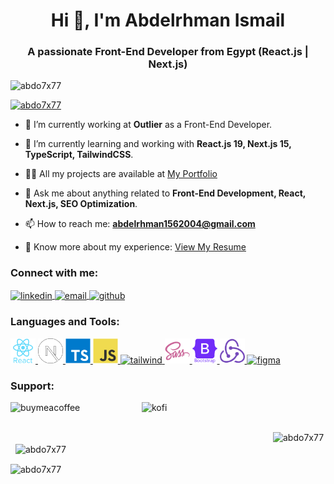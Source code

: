 <h1 align="center">Hi 👋, I'm Abdelrhman Ismail</h1>
<h3 align="center">A passionate Front-End Developer from Egypt (React.js | Next.js)</h3>

<p align="left"> 
  <img src="https://komarev.com/ghpvc/?username=abdo7x77&label=Profile%20views&color=0e75b6&style=flat" alt="abdo7x77" /> 
</p>

<p align="left"> 
  <a href="https://github.com/ryo-ma/github-profile-trophy">
    <img src="https://github-profile-trophy.vercel.app/?username=abdo7x77" alt="abdo7x77" />
  </a> 
</p>

- 🔭 I’m currently working at **Outlier** as a Front-End Developer.

- 🌱 I’m currently learning and working with **React.js 19, Next.js 15, TypeScript, TailwindCSS**.

- 👨‍💻 All my projects are available at [My Portfolio](https://abdo7x77.github.io/my-Personal-Portfolio--main/)

- 💬 Ask me about anything related to **Front-End Development, React, Next.js, SEO Optimization**.

- 📫 How to reach me: **abdelrhman1562004@gmail.com**

- 📄 Know more about my experience: [View My Resume](https://drive.google.com/file/d/14shAD8nax4Af_sIuVkBZ3ejOQ6rR2ltL/view?usp=drive_link)

<h3 align="left">Connect with me:</h3>
<p align="left">
  <a href="https://linkedin.com/in/abdelrhman-ismail-42aa1525a" target="blank">
    <img align="center" src="https://cdn-icons-png.flaticon.com/512/174/174857.png" alt="linkedin" height="40" width="40" />
  </a>
  <a href="mailto:abdelrhman1562004@gmail.com" target="blank">
    <img align="center" src="https://cdn-icons-png.flaticon.com/512/732/732200.png" alt="email" height="40" width="40" />
  </a>
  <a href="https://github.com/abdo7x77" target="blank">
    <img align="center" src="https://cdn-icons-png.flaticon.com/512/733/733609.png" alt="github" height="40" width="40" />
  </a>
</p>

<h3 align="left">Languages and Tools:</h3>
<p align="left"> 
  <a href="https://reactjs.org/" target="_blank" rel="noreferrer">
    <img src="https://raw.githubusercontent.com/devicons/devicon/master/icons/react/react-original-wordmark.svg" alt="react" width="40" height="40"/>
  </a>
  <a href="https://nextjs.org/" target="_blank" rel="noreferrer">
    <img src="https://raw.githubusercontent.com/devicons/devicon/master/icons/nextjs/nextjs-line.svg" alt="nextjs" width="40" height="40"/>
  </a>
  <a href="https://www.typescriptlang.org/" target="_blank" rel="noreferrer">
    <img src="https://raw.githubusercontent.com/devicons/devicon/master/icons/typescript/typescript-original.svg" alt="typescript" width="40" height="40"/>
  </a>
  <a href="https://developer.mozilla.org/en-US/docs/Web/JavaScript" target="_blank" rel="noreferrer">
    <img src="https://raw.githubusercontent.com/devicons/devicon/master/icons/javascript/javascript-original.svg" alt="javascript" width="40" height="40"/>
  </a>
  <a href="https://tailwindcss.com/" target="_blank" rel="noreferrer">
    <img src="https://www.vectorlogo.zone/logos/tailwindcss/tailwindcss-icon.svg" alt="tailwind" width="40" height="40"/>
  </a>
  <a href="https://sass-lang.com/" target="_blank" rel="noreferrer">
    <img src="https://raw.githubusercontent.com/devicons/devicon/master/icons/sass/sass-original.svg" alt="sass" width="40" height="40"/>
  </a>
  <a href="https://getbootstrap.com/" target="_blank" rel="noreferrer">
    <img src="https://raw.githubusercontent.com/devicons/devicon/master/icons/bootstrap/bootstrap-plain-wordmark.svg" alt="bootstrap" width="40" height="40"/>
  </a>
  <a href="https://redux.js.org/" target="_blank" rel="noreferrer">
    <img src="https://raw.githubusercontent.com/devicons/devicon/master/icons/redux/redux-original.svg" alt="redux" width="40" height="40"/>
  </a>
  <a href="https://www.figma.com/" target="_blank" rel="noreferrer">
    <img src="https://www.vectorlogo.zone/logos/figma/figma-icon.svg" alt="figma" width="40" height="40"/>
  </a>
</p>

<h3 align="left">Support:</h3>
<p>
  <a href="https://www.buymeacoffee.com/abdo7x77">
    <img align="left" src="https://cdn.buymeacoffee.com/buttons/v2/default-yellow.png" height="50" width="210" alt="buymeacoffee" />
  </a>
  <a href="https://ko-fi.com/abdo7x77">
    <img align="left" src="https://cdn.ko-fi.com/cdn/kofi3.png?v=3" height="50" width="210" alt="kofi" />
  </a>
</p><br><br>

<p>
  <img align="left" src="https://github-readme-stats.vercel.app/api/top-langs?username=abdo7x77&show_icons=true&locale=en&layout=compact" alt="abdo7x77" />
</p>

<p>&nbsp;
  <img align="center" src="https://github-readme-stats.vercel.app/api?username=abdo7x77&show_icons=true&locale=en" alt="abdo7x77" />
</p>

<p>
  <img align="center" src="https://github-readme-streak-stats.herokuapp.com/?user=abdo7x77&" alt="abdo7x77" />
</p>
